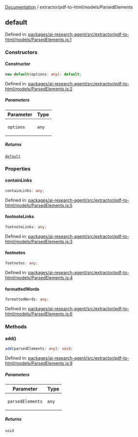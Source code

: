 [Documentation](../../../modules.md) / extractor/pdf-to-html/models/ParsedElements

## default

Defined in: [packages/ai-research-agent/src/extractor/pdf-to-html/models/ParsedElements.js:1](https://github.com/vtempest/ai-research-agent/tree/master/packages/ai-research-agent/src/extractor/pdf-to-html/models/ParsedElements.js#L1)

### Constructors

#### Constructor

```ts
new default(options: any): default;
```

Defined in: [packages/ai-research-agent/src/extractor/pdf-to-html/models/ParsedElements.js:2](https://github.com/vtempest/ai-research-agent/tree/master/packages/ai-research-agent/src/extractor/pdf-to-html/models/ParsedElements.js#L2)

##### Parameters

<table>
<thead>
<tr>
<th>Parameter</th>
<th>Type</th>
</tr>
</thead>
<tbody>
<tr>
<td>

`options`

</td>
<td>

`any`

</td>
</tr>
</tbody>
</table>

##### Returns

[`default`](#default)

### Properties

#### containLinks

```ts
containLinks: any;
```

Defined in: [packages/ai-research-agent/src/extractor/pdf-to-html/models/ParsedElements.js:5](https://github.com/vtempest/ai-research-agent/tree/master/packages/ai-research-agent/src/extractor/pdf-to-html/models/ParsedElements.js#L5)

#### footnoteLinks

```ts
footnoteLinks: any;
```

Defined in: [packages/ai-research-agent/src/extractor/pdf-to-html/models/ParsedElements.js:3](https://github.com/vtempest/ai-research-agent/tree/master/packages/ai-research-agent/src/extractor/pdf-to-html/models/ParsedElements.js#L3)

#### footnotes

```ts
footnotes: any;
```

Defined in: [packages/ai-research-agent/src/extractor/pdf-to-html/models/ParsedElements.js:4](https://github.com/vtempest/ai-research-agent/tree/master/packages/ai-research-agent/src/extractor/pdf-to-html/models/ParsedElements.js#L4)

#### formattedWords

```ts
formattedWords: any;
```

Defined in: [packages/ai-research-agent/src/extractor/pdf-to-html/models/ParsedElements.js:6](https://github.com/vtempest/ai-research-agent/tree/master/packages/ai-research-agent/src/extractor/pdf-to-html/models/ParsedElements.js#L6)

### Methods

#### add()

```ts
add(parsedElements: any): void;
```

Defined in: [packages/ai-research-agent/src/extractor/pdf-to-html/models/ParsedElements.js:9](https://github.com/vtempest/ai-research-agent/tree/master/packages/ai-research-agent/src/extractor/pdf-to-html/models/ParsedElements.js#L9)

##### Parameters

<table>
<thead>
<tr>
<th>Parameter</th>
<th>Type</th>
</tr>
</thead>
<tbody>
<tr>
<td>

`parsedElements`

</td>
<td>

`any`

</td>
</tr>
</tbody>
</table>

##### Returns

`void`

